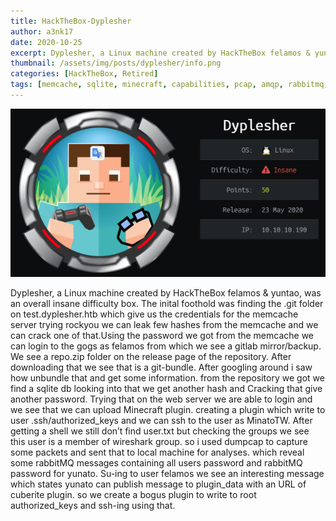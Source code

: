 ```yaml
---
title: HackTheBox-Dyplesher
author: a3nk17
date: 2020-10-25 
excerpt: Dyplesher, a Linux machine created by HackTheBox felamos & yuntao, was an overall insane difficulty box. The inital foothold was finding the .git folder on test.dyplesher.htb which give us the credentials for the memcache server trying rockyou we can leak few hashes from the memcache and we can crack one of that.Using the password we got from the memcache we can login to the gogs as felamos from which we see a gitlab mirror/backup. We see a repo.zip folder on the release page of the repository..
thumbnail: /assets/img/posts/dyplesher/info.png
categories: [HackTheBox, Retired]
tags: [memcache, sqlite, minecraft, capabilities, pcap, amqp, rabbitmq, lua]
---
```


![info](/assets/img/posts/dyplesher/info.png)


Dyplesher, a Linux machine created by HackTheBox felamos & yuntao, was an overall insane difficulty box. The inital foothold was finding the .git folder on test.dyplesher.htb which give us the credentials for the memcache server trying rockyou we can leak few hashes from the memcache and we can crack one of that.Using the password we got from the memcache we can login to the gogs as felamos from which we see a gitlab mirror/backup. We see a repo.zip folder on the release page of the repository. After downloading that we see that is a git-bundle. After googling around i saw how unbundle that and get some information. from the repository we got we find a sqlite db looking into that we get another hash and Cracking that give another password. Trying that on the web server we are able to login and we see that we can upload Minecraft plugin. creating a plugin which write to user .ssh/authorized_keys and we can ssh to the user as MinatoTW. After getting a shell we still don’t find user.txt but checking the groups we see this user is a member of wireshark group. so i used dumpcap to capture some packets and sent that to local machine for analyses. which reveal some rabbitMQ messages containing all users password and rabbitMQ password for yunato. Su-ing to user felamos we see an interesting message which states yunato can publish message to plugin_data with an URL of cuberite plugin. so we create a bogus plugin to write to root authorized_keys and ssh-ing using that.

